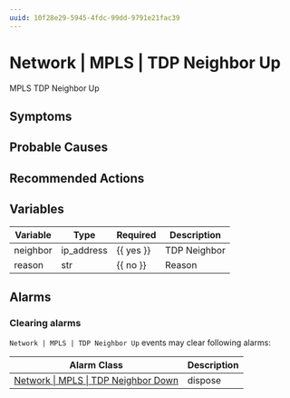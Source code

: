 ```yaml
---
uuid: 10f28e29-5945-4fdc-99dd-9791e21fac39
---
```

# Network | MPLS | TDP Neighbor Up

MPLS TDP Neighbor Up

## Symptoms

## Probable Causes

## Recommended Actions

## Variables

| Variable | Type       | Required  | Description  |
| -------- | ---------- | --------- | ------------ |
| neighbor | ip_address | {{ yes }} | TDP Neighbor |
| reason   | str        | {{ no }}  | Reason       |

## Alarms

### Clearing alarms

`Network | MPLS | TDP Neighbor Up` events may clear following alarms:

| Alarm Class                                                                                                | Description |
| ---------------------------------------------------------------------------------------------------------- | ----------- |
| [Network \| MPLS \| TDP Neighbor Down](../../../alarm-classes-reference/network/mpls/tdp-neighbor-down.md) | dispose     |
